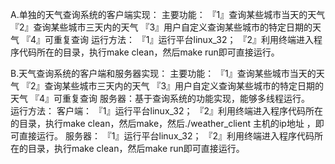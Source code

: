 A.单独的天气查询系统的客户端实现：
	主要功能：
		『1』查询某些城市当天的天气
		『2』查询某些城市三天内的天气
		『3』用户自定义查询某些城市的特定日期的天气
		『4』可重复查询
	运行方法：
		『1』运行平台linux_32；
		『2』利用终端进入程序代码所在的目录，执行make clean，然后make run即可直接运行。

B.天气查询系统的客户端和服务器实现：
	主要功能：
		『1』查询某些城市当天的天气
		『2』查询某些城市三天内的天气
		『3』用户自定义查询某些城市的特定日期的天气
		『4』可重复查询
	服务器：基于查询系统的功能实现，能够多线程运行。	
	运行方法：
		客户端：
			『1』运行平台linux_32；
			『2』利用终端进入程序代码所在的目录，执行make clean，然后make，然后./weather_client 主机的ip地址 ，即可直接运行。
		服务器：
			『1』运行平台linux_32；
			『2』利用终端进入程序代码所在的目录，执行make clean，然后make run即可直接运行。
